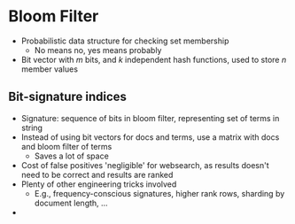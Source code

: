 
# Bloom Filter

* Probabilistic data structure for checking set membership
	* No means no, yes means probably
* Bit vector with $m$ bits, and $k$ independent hash functions, used to store $n$ member values


## Bit-signature indices

* Signature: sequence of bits in bloom filter, representing set of terms in string
* Instead of using bit vectors for docs and terms, use a matrix with docs and bloom filter of terms
	* Saves a lot of space
* Cost of false positives 'negligible' for websearch, as results doesn't need to be correct and results are ranked
* Plenty of other engineering tricks involved 
	* E.g., frequency-conscious signatures, higher rank rows, sharding by document length, ...
* 